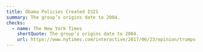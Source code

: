 ```yaml
---
title: Obama Policies Created ISIS
summary: The group’s origins date to 2004.
checks:
  - name: The New York Times
    shortQuote: The group’s origins date to 2004.
    url: https://www.nytimes.com/interactive/2017/06/23/opinion/trumps-lies.html
---
```

